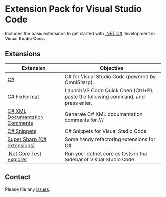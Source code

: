 # Extension Pack for Visual Studio Code

Includes the basic extensions to get started with [.NET C#](https://docs.microsoft.com/en-us/dotnet/csharp/) development in Visual Studio Code.

## Extensions

Extension | Objective
--------- | ---------
[C#](https://marketplace.visualstudio.com/items?itemName=ms-dotnettools.csharp) | C# for Visual Studio Code (powered by OmniSharp).
[C# FixFormat](https://marketplace.visualstudio.com/items?itemName=Leopotam.csharpfixformat) | Launch VS Code Quick Open (Ctrl+P), paste the following command, and press enter.
[C# XML Documentation Comments](https://marketplace.visualstudio.com/items?itemName=k--kato.docomment) | Generate C# XML documentation comments for ///
[C# Snippets](https://marketplace.visualstudio.com/items?itemName=jorgeserrano.vscode-csharp-snippets) | C# Snippets for Visual Studio Code
[Super Sharp (C# extensions)](https://marketplace.visualstudio.com/items?itemName=craigthomas.supersharp) | Some handy refactoring extensions for C#
[.Net Core Test Explorer](https://marketplace.visualstudio.com/items?itemName=derivitec-ltd.vscode-dotnet-adapter) | Run your dotnet core cs tests in the Sidebar of Visual Studio Code

## Contact

Please file any [issues](https://github.com/itmcdev/vscode-extensions/issues).